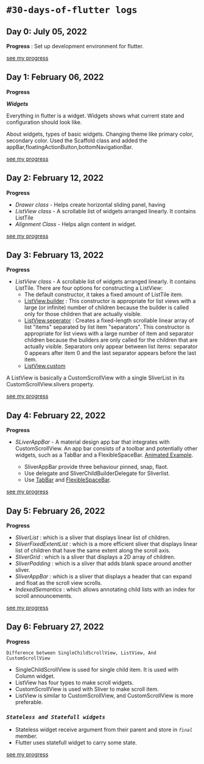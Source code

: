 # `#30-days-of-flutter logs`

## Day 0: July 05, 2022

**Progress** : Set up development environment for flutter.

[see my progress](https://github.com/saurabhtopthon01/100-days-of-flutter/tree/main/Resources/Project/first_app)

## Day 1: February 06, 2022

**Progress**

**_Widgets_**

Everything in flutter is a widget. Widgets shows what current state and configuration should look like.

About widgets, types of basic widgets. Changing theme like primary color, secondary color. Used the Scaffold class and added the appBar,floatingActionButton,bottomNavigationBar.

[see my progress](https://github.com/saurabhtopthon01/100-days-of-flutter/tree/main/Resources/Project/first_app)

## Day 2: February 12, 2022

**Progress**

- _Drawer class_ - Helps create horizontal sliding panel, having
- _ListView class_ - A scrollable list of widgets arranged linearly. It contains ListTile
- _Alignment Class_ - Helps align content in widget.

[see my progress](https://github.com/saurabhtopthon01/100-days-of-flutter/tree/main/Resources/Project/first_app)

## Day 3: February 13, 2022

**Progress**

- _ListView class_ - A scrollable list of widgets arranged linearly. It contains ListTile.
  There are four options for constructing a ListView:
  - The default constructor, it takes a fixed amount of ListTile item.
  - [ListView.builder](https://api.flutter.dev/flutter/widgets/ListView/ListView.builder.html) : This constructor is appropriate for list views with a large (or infinite) number of children because the builder is called only for those children that are actually visible.
  - [ListView.seperator](https://api.flutter.dev/flutter/widgets/ListView/ListView.separated.html) : Creates a fixed-length scrollable linear array of list "items" separated by list item "separators". This constructor is appropriate for list views with a large number of item and separator children because the builders are only called for the children that are actually visible. Separators only appear between list items: separator 0 appears after item 0 and the last separator appears before the last item.
  - [ListView.custom](https://api.flutter.dev/flutter/widgets/ListView/ListView.custom.html)

A ListView is basically a CustomScrollView with a single SliverList in its CustomScrollView.slivers property.

[see my progress](https://github.com/saurabhtopthon01/100-days-of-flutter/tree/main/Resources/Project/first_app)

## Day 4: February 22, 2022

**Progress**

- _SLiverAppBar_ - A material design app bar that integrates with CustomScrollView. An app bar consists of a toolbar and potentially other widgets, such as a TabBar and a FlexibleSpaceBar. [Animated Example](https://api.flutter.dev/flutter/material/SliverAppBar-class.html).

  - SliverAppBar provide three behaviour pinned, snap, flaot.
  - Use delegate and SliverChildBuilderDelegate for Sliverlist.
  - Use [TabBar](https://api.flutter.dev/flutter/material/TabBar-class.html) and [FlexibleSpaceBar](https://api.flutter.dev/flutter/material/FlexibleSpaceBar-class.html).

[see my progress](https://github.com/saurabhtopthon01/100-days-of-flutter/tree/main/Resources/Project/first_app)

## Day 5: February 26, 2022

**Progress**

- _SliverList_ : which is a sliver that displays linear list of children.
- _SliverFixedExtentList_ : which is a more efficient sliver that displays linear list of children that have the same extent along the scroll axis.
- _SliverGrid_ : which is a sliver that displays a 2D array of children.
- _SliverPadding_ : which is a sliver that adds blank space around another sliver.
- _SliverAppBar_ : which is a sliver that displays a header that can expand and float as the scroll view scrolls.
- _IndexedSemantics_ : which allows annotating child lists with an index for scroll announcements.

[see my progress](https://github.com/saurabhtopthon01/100-days-of-flutter/tree/main/Resources/Project/first_app)

## Day 6: February 27, 2022

**Progress**

`Difference between SingleChildScrollView, ListView, And CustomScrollView`

- SingleChildScrollView is used for single child item. It is used with Column widget.
- ListView has four types to make scroll widgets.
- CustomScrollView is used with Sliver to make scroll item.
- ListView is similar to CustomScrollView, and CustomScrollView is more preferable.

### _`Stateless and Statefull widgets`_

- Stateless widget receive argument from their parent and store in _`final`_ member.
- Flutter uses statefull widget to carry some state.

[see my progress](https://github.com/saurabhtopthon01/100-days-of-flutter/tree/main/Resources/Project/first_app)
